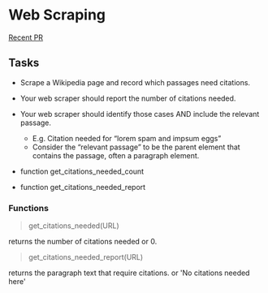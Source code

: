 # Web Scraping

[Recent PR](https://github.com/idcargill/web-scraping)

## Tasks

- Scrape a Wikipedia page and record which passages need citations.
- Your web scraper should report the number of citations needed.
- Your web scraper should identify those cases AND include the relevant passage.
  - E.g. Citation needed for “lorem spam and impsum eggs”
  - Consider the “relevant passage” to be the parent element that contains the passage, often a paragraph element.

- function get_citations_needed_count
- function get_citations_needed_report

### Functions

> get_citations_needed(URL)

returns the number of citations needed or 0.

> get_citations_needed_report(URL)

returns the paragraph text that require citations. or 'No citations needed here'
